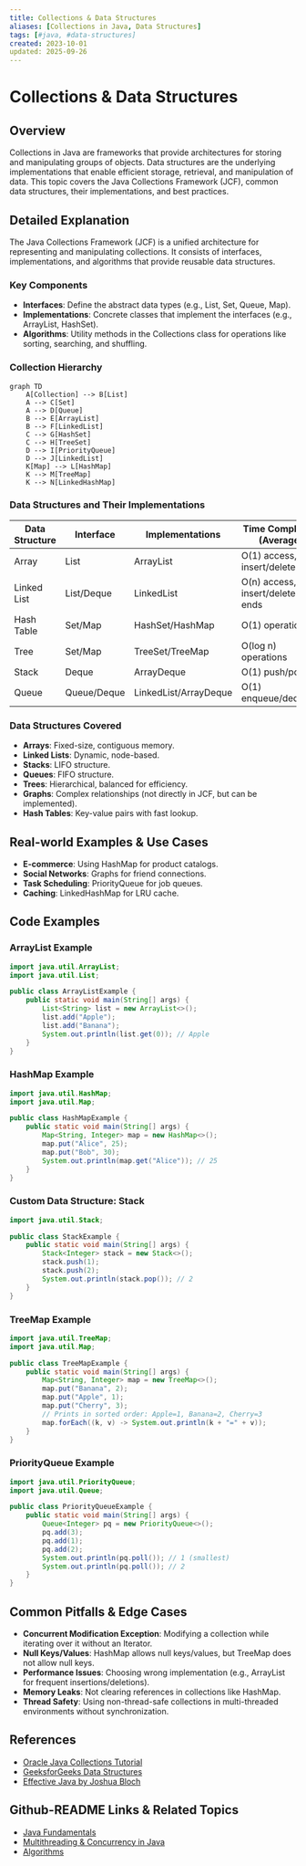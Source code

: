 ```yaml
---
title: Collections & Data Structures
aliases: [Collections in Java, Data Structures]
tags: [#java, #data-structures]
created: 2023-10-01
updated: 2025-09-26
---
```


# Collections & Data Structures

## Overview

Collections in Java are frameworks that provide architectures for storing and manipulating groups of objects. Data structures are the underlying implementations that enable efficient storage, retrieval, and manipulation of data. This topic covers the Java Collections Framework (JCF), common data structures, their implementations, and best practices.

## Detailed Explanation

The Java Collections Framework (JCF) is a unified architecture for representing and manipulating collections. It consists of interfaces, implementations, and algorithms that provide reusable data structures.

### Key Components

- **Interfaces**: Define the abstract data types (e.g., List, Set, Queue, Map).
- **Implementations**: Concrete classes that implement the interfaces (e.g., ArrayList, HashSet).
- **Algorithms**: Utility methods in the Collections class for operations like sorting, searching, and shuffling.

### Collection Hierarchy

```mermaid
graph TD
    A[Collection] --> B[List]
    A --> C[Set]
    A --> D[Queue]
    B --> E[ArrayList]
    B --> F[LinkedList]
    C --> G[HashSet]
    C --> H[TreeSet]
    D --> I[PriorityQueue]
    D --> J[LinkedList]
    K[Map] --> L[HashMap]
    K --> M[TreeMap]
    K --> N[LinkedHashMap]
```

### Data Structures and Their Implementations

| Data Structure | Interface | Implementations | Time Complexity (Average) |
|----------------|-----------|-----------------|---------------------------|
| Array | List | ArrayList | O(1) access, O(n) insert/delete |
| Linked List | List/Deque | LinkedList | O(n) access, O(1) insert/delete at ends |
| Hash Table | Set/Map | HashSet/HashMap | O(1) operations |
| Tree | Set/Map | TreeSet/TreeMap | O(log n) operations |
| Stack | Deque | ArrayDeque | O(1) push/pop |
| Queue | Queue/Deque | LinkedList/ArrayDeque | O(1) enqueue/dequeue |

### Data Structures Covered

- **Arrays**: Fixed-size, contiguous memory.
- **Linked Lists**: Dynamic, node-based.
- **Stacks**: LIFO structure.
- **Queues**: FIFO structure.
- **Trees**: Hierarchical, balanced for efficiency.
- **Graphs**: Complex relationships (not directly in JCF, but can be implemented).
- **Hash Tables**: Key-value pairs with fast lookup.

## Real-world Examples & Use Cases

- **E-commerce**: Using HashMap for product catalogs.
- **Social Networks**: Graphs for friend connections.
- **Task Scheduling**: PriorityQueue for job queues.
- **Caching**: LinkedHashMap for LRU cache.

## Code Examples

### ArrayList Example

```java
import java.util.ArrayList;
import java.util.List;

public class ArrayListExample {
    public static void main(String[] args) {
        List<String> list = new ArrayList<>();
        list.add("Apple");
        list.add("Banana");
        System.out.println(list.get(0)); // Apple
    }
}
```

### HashMap Example

```java
import java.util.HashMap;
import java.util.Map;

public class HashMapExample {
    public static void main(String[] args) {
        Map<String, Integer> map = new HashMap<>();
        map.put("Alice", 25);
        map.put("Bob", 30);
        System.out.println(map.get("Alice")); // 25
    }
}
```

### Custom Data Structure: Stack

```java
import java.util.Stack;

public class StackExample {
    public static void main(String[] args) {
        Stack<Integer> stack = new Stack<>();
        stack.push(1);
        stack.push(2);
        System.out.println(stack.pop()); // 2
    }
}
```

### TreeMap Example

```java
import java.util.TreeMap;
import java.util.Map;

public class TreeMapExample {
    public static void main(String[] args) {
        Map<String, Integer> map = new TreeMap<>();
        map.put("Banana", 2);
        map.put("Apple", 1);
        map.put("Cherry", 3);
        // Prints in sorted order: Apple=1, Banana=2, Cherry=3
        map.forEach((k, v) -> System.out.println(k + "=" + v));
    }
}
```

### PriorityQueue Example

```java
import java.util.PriorityQueue;
import java.util.Queue;

public class PriorityQueueExample {
    public static void main(String[] args) {
        Queue<Integer> pq = new PriorityQueue<>();
        pq.add(3);
        pq.add(1);
        pq.add(2);
        System.out.println(pq.poll()); // 1 (smallest)
        System.out.println(pq.poll()); // 2
    }
}
```

## Common Pitfalls & Edge Cases

- **Concurrent Modification Exception**: Modifying a collection while iterating over it without an Iterator.
- **Null Keys/Values**: HashMap allows null keys/values, but TreeMap does not allow null keys.
- **Performance Issues**: Choosing wrong implementation (e.g., ArrayList for frequent insertions/deletions).
- **Memory Leaks**: Not clearing references in collections like HashMap.
- **Thread Safety**: Using non-thread-safe collections in multi-threaded environments without synchronization.

## References

- [Oracle Java Collections Tutorial](https://docs.oracle.com/javase/tutorial/collections/)
- [GeeksforGeeks Data Structures](https://www.geeksforgeeks.org/data-structures/)
- [Effective Java by Joshua Bloch](https://www.amazon.com/Effective-Java-Joshua-Bloch/dp/0134685997)

## Github-README Links & Related Topics

- [Java Fundamentals](java-fundamentals/)
- [Multithreading & Concurrency in Java](concurrency-and-parallelism/)
- [Algorithms](algorithms/)